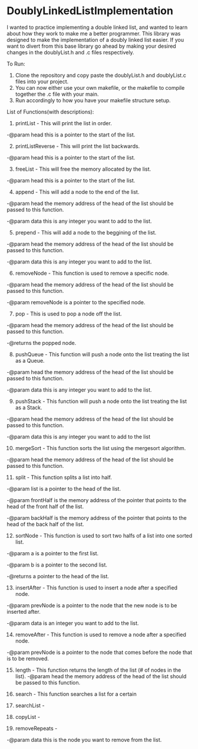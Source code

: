 # DoublyLinkedListImplementation
I wanted to practice implementing a double linked list, and wanted to learn about how they work to make me a better programmer.
This library was designed to make the implementation of a doubly linked list easier. If you want to divert from this base library go ahead by making your desired changes in the doublyList.h and .c files respectively. 

To Run:
1. Clone the repository and copy paste the doublyList.h and doublyList.c files into your project.
2. You can now either use your own makefile, or the makefile to compile together the .c file with your main.
3. Run accordingly to how you have your makefile structure setup.

List of Functions(with descriptions):

1. printList - This will print the list in order.

  -@param head this is a pointer to the start of the list.
  
2. printListReverse - This will print the list backwards.

  -@param head this is a pointer to the start of the list.
  
3. freeList - This will free the memory allocated by the list.

  -@param head this is a pointer to the start of the list.
  
4. append - This will add a node to the end of the list.

  -@param head the memory address of the head of the list should be passed to this function.
  
   -@param data this is any integer you want to add to the list.
   
5. prepend - This will add a node to the beggining of the list.

  -@param head the memory address of the head of the list should be passed to this function.
  
   -@param data this is any integer you want to add to the list.
   
6. removeNode - This function is used to remove a specific node.

  -@param head the memory address of the head of the list should be passed to this function.
  
  -@param removeNode is a pointer to the specified node.
  
7. pop - This is used to pop a node off the list.

  -@param head the memory address of the head of the list should be passed to this function.
  
  -@returns the popped node.
  
8. pushQueue - This function will push a node onto the list treating the list as a Queue.

  -@param head the memory address of the head of the list should be passed to this function.
  
  -@param data this is any integer you want to add to the list.
  
9. pushStack - This function will push a node onto the list treating the list as a Stack.
  
  -@param head the memory address of the head of the list should be passed to this function.
  
  -@param data this is any integer you want to add to the list
  
10. mergeSort - This function sorts the list using the mergesort algorithm.

  -@param head the memory address of the head of the list should be passed to this function.
  
11. split - This function splits a list into half.

  -@param list is a pointer to the head of the list.
  
  -@param frontHalf is the memory address of the pointer that points to the head of the front half of the list.
  
  -@param backHalf is the memory address of the pointer that points to the head of the back half of the list.
  
12. sortNode - This function is used to sort two halfs of a list into one sorted list.

  -@param a is a pointer to the first list.
  
  -@param b is a pointer to the second list.
  
  -@returns a pointer to the head of the list.
  
13. insertAfter - This function is used to insert a node after a specified node.

  -@param prevNode is a pointer to the node that the new node is to be inserted after.
  
  -@param data is an integer you want to add to the list.
  
14. removeAfter - This function is used to remove a node after a specified node.

  -@param prevNode is a pointer to the node that comes before the node that is to be removed.
  
15. length - This function returns the length of the list (# of nodes in the list).
  -@param head the memory address of the head of the list should be passed to this function.
  
16. search - This function searches a list for a certain 
17. searchList -
18. copyList - 
19. removeRepeats - 
  
   -@param data this is the node you want to remove from the list.
